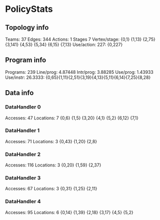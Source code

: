 # PolicyStats
## Topology info
Teams:		37
Edges:		344
Actions:	1
Stages		7
Vertex/stage:	{0,1} {1,13} {2,75} {3,141} {4,53} {5,34} {6,15} {7,13} 
Use/action:	227: {0,227} 

## Program info
Programs:	239
Line/prog:	4.87448
Intr/prog:	3.88285
Use/prog:	1.43933
Use/instr:	26.3333: {0,65}{1,11}{2,51}{3,19}{4,13}{5,11}{6,14}{7,25}{8,28}

## Data info

### DataHandler 0
Accesses:	47
Locations:	7
{0,6} {1,5} {3,20} {4,1} {5,2} {6,12} {7,1} 

### DataHandler 1
Accesses:	71
Locations:	3
{0,43} {1,20} {2,8} 

### DataHandler 2
Accesses:	116
Locations:	3
{0,20} {1,59} {2,37} 

### DataHandler 3
Accesses:	67
Locations:	3
{0,31} {1,25} {2,11} 

### DataHandler 4
Accesses:	95
Locations:	6
{0,14} {1,39} {2,18} {3,17} {4,5} {5,2} 